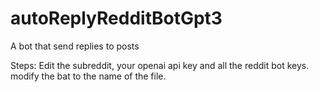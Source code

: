 # autoReplyRedditBotGpt3
A bot that send replies to posts

Steps:
Edit the subreddit, your openai api key and all the reddit bot keys.
modify the bat to the name of the file.
